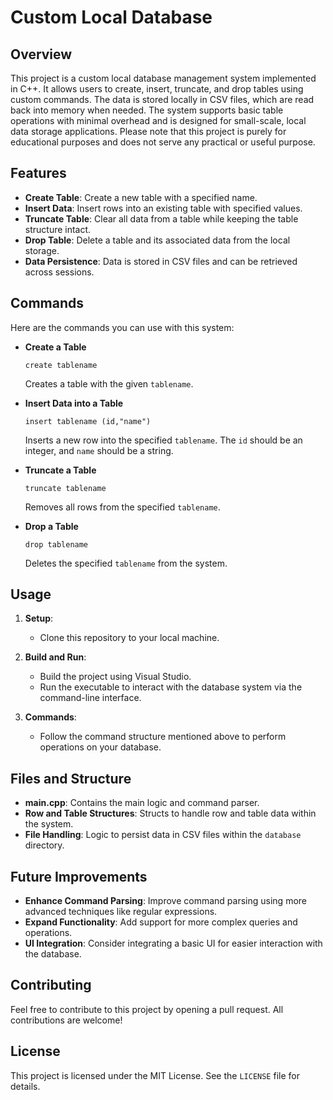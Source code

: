 # Custom Local Database

## Overview

This project is a custom local database management system implemented in C++. It allows users to create, insert, truncate, and drop tables using custom commands. The data is stored locally in CSV files, which are read back into memory when needed. The system supports basic table operations with minimal overhead and is designed for small-scale, local data storage applications.
Please note that this project is purely for educational purposes and does not serve any practical or useful purpose.

## Features

- **Create Table**: Create a new table with a specified name.
- **Insert Data**: Insert rows into an existing table with specified values.
- **Truncate Table**: Clear all data from a table while keeping the table structure intact.
- **Drop Table**: Delete a table and its associated data from the local storage.
- **Data Persistence**: Data is stored in CSV files and can be retrieved across sessions.

## Commands

Here are the commands you can use with this system:

- **Create a Table**
  ```
  create tablename
  ```
  Creates a table with the given `tablename`.

- **Insert Data into a Table**
  ```
  insert tablename (id,"name")
  ```
  Inserts a new row into the specified `tablename`. The `id` should be an integer, and `name` should be a string.

- **Truncate a Table**
  ```
  truncate tablename
  ```
  Removes all rows from the specified `tablename`.

- **Drop a Table**
  ```
  drop tablename
  ```
  Deletes the specified `tablename` from the system.

## Usage

1. **Setup**:
   - Clone this repository to your local machine.
    
2. **Build and Run**:
   - Build the project using Visual Studio.
   - Run the executable to interact with the database system via the command-line interface.

3. **Commands**:
   - Follow the command structure mentioned above to perform operations on your database.

## Files and Structure

- **main.cpp**: Contains the main logic and command parser.
- **Row and Table Structures**: Structs to handle row and table data within the system.
- **File Handling**: Logic to persist data in CSV files within the `database` directory.

## Future Improvements

- **Enhance Command Parsing**: Improve command parsing using more advanced techniques like regular expressions.
- **Expand Functionality**: Add support for more complex queries and operations.
- **UI Integration**: Consider integrating a basic UI for easier interaction with the database.

## Contributing

Feel free to contribute to this project by opening a pull request. All contributions are welcome!

## License

This project is licensed under the MIT License. See the `LICENSE` file for details.
